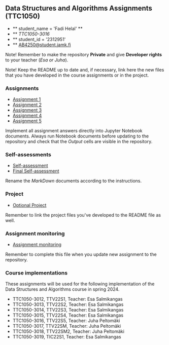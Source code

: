## Data Structures and Algorithms Assignments (TTC1050)

* ** student_name = 'Fadi Helal' ** 
* ** _TTC1050-3016_
* ** student_id = '2312951'
* ** AB4250@student.jamk.fi

     
      
Note! Remember to make the repository **Private** and give **Developer rights** to your teacher (_Esa or Juha_).

Note! Keep the README up to date and, if necessary, link here the new files that you have developed in the course assignments or in the project.

### Assignments

* [Assignment 1](assignments/01_algorithms.ipynb)
* [Assignment 2](assignments/02_arrays.ipynb)
* [Assignment 3](assignments/03_array_operations.ipynb)
* [Assignment 4](assignments/04_abstract_data_types.ipynb)
* [Assignment 5](assignments/05_linked_lists.ipynb)

Implement all assignment answers directly into Jupyter Notebook documents. 
Always run Notebook documents before updating to the repository and check that the _Output_ cells are visible in the repository.

### Self-assessments

* [Self-assessment](self_assessments/HelalFadi-SelfAssessment.md)
* [Final Self-assessment](self_assessments/HelalFadi-FinalSelfAssessment.md)

Rename the _MarkDown_ documents according to the instructions.

### Project 

* [Optional Project](assignments/optional_project.md)

Remember to link the project files you've developed to the README file as well.

### Assignment monitoring

* [Assignment monitoring](points.md)

Remember to complete this file when you update new assignment to the repository.

### Course implementations

These assignments will be used for the following implementation of the Data Structures and Algorithms course in spring 2024.

* TTC1050-3012, TTV22S1, Teacher: Esa Salmikangas
* TTC1050-3013, TTV22S2, Teacher: Esa Salmikangas
* TTC1050-3014, TTV22S3, Teacher: Esa Salmikangas
* TTC1050-3015, TTV22S4, Teacher: Esa Salmikangas
* TTC1050-3016, TTV22S5, Teacher: Juha Peltomäki
* TTC1050-3017, TTV22SM, Teacher: Juha Peltomäki 	
* TTC1050-3018, TTV22SM2, Teacher: Juha Peltomäki 	
* TTC1050-3019, TIC22S1, Teacher: Esa Salmikangas  
